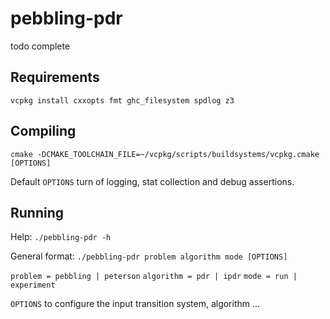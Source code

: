 # pebbling-pdr
todo complete
## Requirements
`vcpkg install cxxopts fmt ghc_filesystem spdlog z3`

## Compiling 
`cmake -DCMAKE_TOOLCHAIN_FILE=~/vcpkg/scripts/buildsystems/vcpkg.cmake [OPTIONS]`

Default `OPTIONS` turn of logging, stat collection and debug assertions.

## Running
Help:
`./pebbling-pdr -h`

General format:
`./pebbling-pdr problem algorithm mode [OPTIONS]`

`problem = pebbling | peterson`
`algorithm = pdr | ipdr`
`mode = run | experiment`

`OPTIONS` to configure the input transition system, algorithm ...
